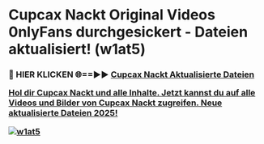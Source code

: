 # Cupcax Nackt Original Videos 0nlyFans durchgesickert - Dateien aktualisiert! (w1at5)

<h3>🔴 HIER KLICKEN 🌐==►► <a href="https://tinyurl.com/h6vf6nb8" rel="nofollow">Cupcax Nackt Aktualisierte Dateien

Hol dir Cupcax Nackt und alle Inhalte. Jetzt kannst du auf alle Videos und Bilder von Cupcax Nackt zugreifen. Neue aktualisierte Dateien 2025!

[![w1at5](https://i.imgur.com/sD4kR3V.gif)](https://tinyurl.com/h6vf6nb8)
